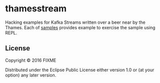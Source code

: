 # thamesstream
Hacking examples for Kafka Streams written over a beer near by the Thames. Each of [samples](src/thamesstream/sample) provides example to exercise the sample using REPL.

## License

Copyright © 2016 FIXME

Distributed under the Eclipse Public License either version 1.0 or (at
your option) any later version.
